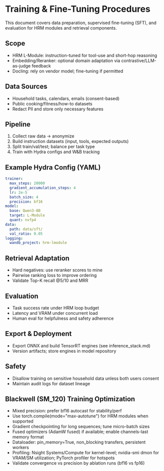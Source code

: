 # Training & Fine-Tuning Procedures

This document covers data preparation, supervised fine-tuning (SFT), and evaluation for HRM modules and retrieval components.

## Scope
- HRM L-Module: instruction-tuned for tool-use and short-hop reasoning
- Embedding/Reranker: optional domain adaptation via contrastive/LLM-as-judge feedback
- Docling: rely on vendor model; fine-tuning if permitted

## Data Sources
- Household tasks, calendars, emails (consent-based)
- Public cooking/fitness/how-to datasets
- Redact PII and store only necessary features

## Pipeline
1) Collect raw data → anonymize
2) Build instruction datasets (input, tools, expected outputs)
3) Split train/val/test; balance per task type
4) Train with Hydra configs and W&B tracking

## Example Hydra Config (YAML)
```yaml
trainer:
  max_steps: 20000
  gradient_accumulation_steps: 4
  lr: 2e-5
  batch_size: 4
  precision: bf16
model:
  base: Qwen3-8B
  target: L-Module
  quant: nvfp4
data:
  path: data/sft/
  val_ratio: 0.05
logging:
  wandb_project: hrm-lmodule
```

## Retrieval Adaptation
- Hard negatives: use reranker scores to mine
- Pairwise ranking loss to improve ordering
- Validate Top-K recall @5/10 and MRR

## Evaluation
- Task success rate under HRM loop budget
- Latency and VRAM under concurrent load
- Human eval for helpfulness and safety adherence

## Export & Deployment
- Export ONNX and build TensorRT engines (see inference_stack.md)
- Version artifacts; store engines in model repository

## Safety
- Disallow training on sensitive household data unless both users consent
- Maintain audit logs for dataset lineage



## Blackwell (SM_120) Training Optimization
- Mixed precision: prefer bf16 autocast for stability/perf
- Use torch.compile(mode="max-autotune") for HRM modules when supported
- Gradient checkpointing for long sequences; tune micro-batch sizes
- Fused optimizers (AdamW fused) if available; enable channels-last memory format
- Dataloader: pin_memory=True, non_blocking transfers, persistent workers
- Profiling: Nsight Systems/Compute for kernel-level; nvidia-smi dmon for VRAM/SM utilization; PyTorch profiler for hotspots
- Validate convergence vs precision by ablation runs (bf16 vs fp16)
